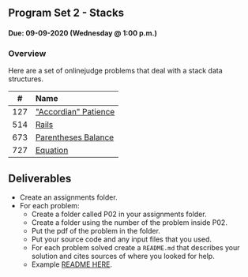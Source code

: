 ## Program Set 2 - Stacks
#### Due: 09-09-2020 (Wednesday @ 1:00 p.m.)

### Overview

Here are a set of onlinejudge problems that deal with a stack data structures. 

|   #   | Name                                                                                                                                |
| :---: | :---------------------------------------------------------------------------------------------------------------------------------- |
|  127  | ["Accordian" Patience](https://onlinejudge.org/index.php?option=com_onlinejudge&Itemid=8&category=127&page=show_problem&problem=63) |
|  514  | [Rails](https://onlinejudge.org/index.php?option=com_onlinejudge&Itemid=8&category=127&page=show_problem&problem=455)               |
|  673  | [Parentheses Balance](https://onlinejudge.org/index.php?option=com_onlinejudge&Itemid=8&category=127&page=show_problem&problem=614) |
|  727  | [Equation](https://onlinejudge.org/index.php?option=com_onlinejudge&Itemid=8&category=127&page=show_problem&problem=668)            |
	

## Deliverables

- Create an assignments folder.
- For each problem:
  - Create a folder called P02 in your assignments folder.
  - Create a folder using the number of the problem inside P02.
  - Put the pdf of the problem in the folder.
  - Put your source code and any input files that you used.
  - For each problem solved create a `README.md` that describes your solution and cites sources of where you looked for help.
  - Example [README HERE](../../Resources/03-Readmees/README.md).

